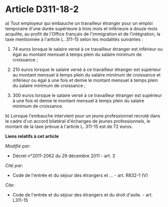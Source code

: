 # Article D311-18-2

a) Tout employeur qui embauche un travailleur étranger pour un emploi temporaire d'une durée supérieure à trois mois et
inférieure à douze mois acquitte, au profit de l'Office français de l'immigration et de l'intégration, la taxe mentionnée à
l'article L. 311-15 selon les modalités suivantes : 

1. 74 euros lorsque le salaire versé à ce travailleur étranger est inférieur ou égal au montant mensuel à temps plein du
salaire minimum de croissance ; 

2. 210 euros lorsque le salaire versé à ce travailleur étranger est supérieur au montant mensuel à temps plein du salaire
minimum de croissance et inférieur ou égal à une fois et demie le montant mensuel à temps plein du salaire minimum de
croissance ; 

3. 300 euros lorsque le salaire versé à ce travailleur étranger est supérieur à une fois et demie le montant mensuel à temps
plein du salaire minimum de croissance.

b) Lorsque l'embauche intervient pour un jeune professionnel recruté dans le cadre d'un accord bilatéral d'échanges de jeunes
professionnels, le montant de la taxe prévue à l'article L. 311-15 est de 72 euros.

**Liens relatifs à cet article**

_Modifié par_:

  - Décret n°2011-2062 du 29 décembre 2011 - art. 3

_Cité par_:

  - Code de l'entrée et du séjour des étrangers et ... - art. R832-1 (V)

_Cite_:

  - Code de l'entrée et du séjour des étrangers et du droit d'asile. - art. L311-15
